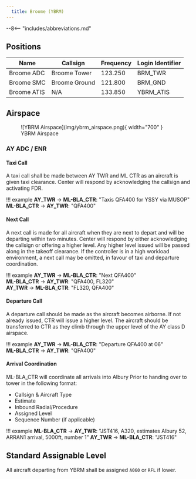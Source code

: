 ```yaml
---
  title: Broome (YBRM)
---
```


--8<-- "includes/abbreviations.md"

## Positions

| Name | Callsign | Frequency | Login Identifier |
| ---- | -------- | --------- | ---------------- |
| Broome ADC | Broome Tower | 123.250 | BRM_TWR |
| Broome SMC | Broome Ground | 121.800 | BRM_GND |
| Broome ATIS | N/A | 133.850 | YBRM_ATIS |

## Airspace

<figure markdown>
![YBRM Airspace](img/ybrm_airspace.png){ width="700" }
  <figcaption>YBRM Airspace</figcaption>
</figure>

### AY ADC / ENR

#### Taxi Call
A taxi call shall be made between AY TWR and ML CTR as an aircraft is given taxi clearance. Center will respond by acknowledging the callsign and activating FDR.

!!! example
    **AY_TWR** -> **ML-BLA_CTR**: "Taxis QFA400 for YSSY via MUSOP"  
    **ML-BLA_CTR** -> **AY_TWR**: "QFA400"  

#### Next Call
A next call is made for all aircraft when they are next to depart and will be departing within two minutes. Center will respond by either acknowledging the callsign or offering a higher level. Any higher level issued will be passed along in the takeoff clearance. If the controller is in a high workload environment, a next call may be omitted, in favour of taxi and departure coordination.

!!! example
    **AY_TWR** -> **ML-BLA_CTR**: "Next QFA400"  
    **ML-BLA_CTR** -> **AY_TWR**: "QFA400, FL320"  
    **AY_TWR** -> **ML-BLA_CTR**: "FL320, QFA400"  

#### Departure Call
A departure call should be made as the aircraft becomes airborne. If not already issued, CTR will issue a higher level. The aircraft should be transferred to CTR as they climb through the upper level of the AY class D airspace.

!!! example
    **AY_TWR** -> **ML-BLA_CTR**: "Departure QFA400 at 06"  
    **ML-BLA_CTR** -> **AY_TWR**: "QFA400"

#### Arrival Coordination
ML-BLA_CTR will coordinate all arrivals into Albury Prior to handing over to tower in the following format:

- Callsign & Aircraft Type
- Estimate
- Inbound Radial/Procedure
- Assigned Level
- Sequence Number (if applicable)

!!! example
    **ML-BLA_CTR** -> **AY_TWR**: "JST416, A320, estimates Albury 52, ARRAN1 arrival, 5000ft, number 1”
    **AY_TWR** -> **ML-BLA_CTR**: "JST416"

## Standard Assignable Level
All aircraft departing from YBRM shall be assigned `A060` or `RFL` if lower.
